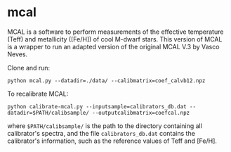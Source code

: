 # mcal
MCAL is a software to perform measurements of the effective temperature (Teff) and metallicity ([Fe/H]) of cool M-dwarf stars. This version of MCAL is a wrapper to run an adapted version of the original MCAL V.3 by Vasco Neves.

Clone and run:

```
python mcal.py --datadir=./data/ --calibmatrix=coef_calvb12.npz
```

To recalibrate MCAL:

```
python calibrate-mcal.py --inputsample=calibrators_db.dat --datadir=$PATH/calibsample/ --outputcalibmatrix=coefcal.npz
```

where `$PATH/calibsample/` is the path to the directory containing all calibrator's spectra, and the file `calibrators_db.dat` contains the calibrator's information, such as the reference values of Teff and [Fe/H].
